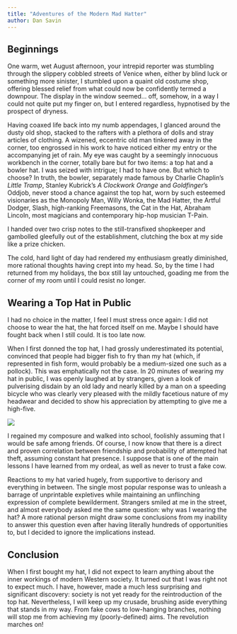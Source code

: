 ```yaml
---
title: "Adventures of the Modern Mad Hatter"
author: Dan Savin
---
```


## Beginnings

One warm, wet August afternoon, your intrepid reporter was stumbling through the slippery cobbled streets of Venice when, either by blind luck or something more sinister, I stumbled upon a quaint old costume shop, offering blessed relief from what could now be confidently termed a downpour. The display in the window seemed… off, somehow, in a way I could not quite put my finger on, but I entered regardless, hypnotised by the prospect of dryness.

Having coaxed life back into my numb appendages, I glanced around the dusty old shop, stacked to the rafters with a plethora of dolls and stray articles of clothing. A wizened, eccentric old man tinkered away in the corner, too engrossed in his work to have noticed either my entry or the accompanying jet of rain. My eye was caught by a seemingly innocuous workbench in the corner, totally bare but for two items: a top hat and a bowler hat. I was seized with intrigue; I had to have one. But which to choose? In truth, the bowler, separately made famous by Charlie Chaplin’s *Little Tramp*, Stanley Kubrick’s *A Clockwork Orange* and *Goldfinger*’s Oddjob, never stood a chance against the top hat, worn by such esteemed visionaries as the Monopoly Man, Willy Wonka, the Mad Hatter, the Artful Dodger, Slash, high-ranking Freemasons, the Cat in the Hat, Abraham Lincoln, most magicians and contemporary hip-hop musician T-Pain.

I handed over two crisp notes to the still-transfixed shopkeeper and gambolled gleefully out of the establishment, clutching the box at my side like a prize chicken.

The cold, hard light of day had rendered my enthusiasm greatly diminished, more rational thoughts having crept into my head. So, by the time I had returned from my holidays, the box still lay untouched, goading me from the corner of my room until I could resist no longer.

## Wearing a Top Hat in Public

I had no choice in the matter, I feel I must stress once again: I did not choose to wear the hat, the hat forced itself on me. Maybe I should have fought back when I still could. It is too late now.

When I first donned the top hat, I had grossly underestimated its potential, convinced that people had bigger fish to fry than my hat (which, if represented in fish form, would probably be a medium-sized one such as a pollock). This was emphatically not the case. In 20 minutes of wearing my hat in public, I was openly laughed at by strangers, given a look of pulverising disdain by an old lady and nearly killed by a man on a speeding bicycle who was clearly very pleased with the mildly facetious nature of my headwear and decided to show his appreciation by attempting to give me a high-five.

<img src="../images/savin.jpg" class="right">

I regained my composure and walked into school, foolishly assuming that I would be safe among friends. Of course, I now know that there is a direct and proven correlation between friendship and probability of attempted hat theft, assuming constant hat presence. I suppose that is one of the main lessons I have learned from my ordeal, as well as never to trust a fake cow.

Reactions to my hat varied hugely, from supportive to derisory and everything in between. The single most popular response was to unleash a barrage of unprintable expletives while maintaining an unflinching expression of complete bewilderment. Strangers smiled at me in the street, and almost everybody asked me the same question: why was I wearing the hat? A more rational person might draw some conclusions from my inability to answer this question even after having literally hundreds of opportunities to, but I decided to ignore the implications instead.

## Conclusion

When I first bought my hat, I did not expect to learn anything about the inner workings of modern Western society. It turned out that I was right not to expect much. I have, however, made a much less surprising and significant discovery: society is not yet ready for the reintroduction of the top hat. Nevertheless, I will keep up my crusade, brushing aside everything that stands in my way. From fake cows to low-hanging branches, nothing will stop me from achieving my (poorly-defined) aims. The revolution marches on!
